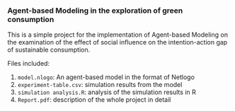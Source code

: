 ### Agent-based Modeling in the exploration of green consumption
         
This is a simple project for the implementation of Agent-based Modeling on the examination of the effect of social influence on the intention-action gap of sustainable consumption.
         
Files included:
1. ``model.nlogo``: An agent-based model in the format of Netlogo
2. ``experiment-table.csv``: simulation results from the model
3. ``simulation analysis.R``: analysis of the simulation results in R
4. ``Report.pdf``: description of the whole project in detail
